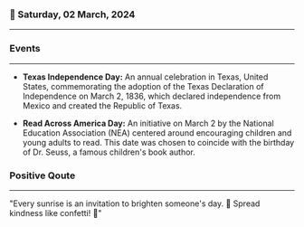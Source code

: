### 📅 Saturday, 02 March, 2024
------
### Events
------
- **Texas Independence Day:** An annual celebration in Texas, United States, commemorating the adoption of the Texas Declaration of Independence on March 2, 1836, which declared independence from Mexico and created the Republic of Texas.

- **Read Across America Day:** An initiative on March 2 by the National Education Association (NEA) centered around encouraging children and young adults to read. This date was chosen to coincide with the birthday of Dr. Seuss, a famous children's book author.


### Positive Qoute
------
"Every sunrise is an invitation to brighten someone's day. 🌅 Spread kindness like confetti! 🎉"
